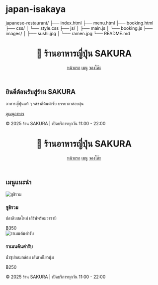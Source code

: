 # japan-isakaya
japanese-restaurant/
├── index.html
├── menu.html
├── booking.html
├── css/
│   └── style.css
├── js/
│   ├── main.js
│   └── booking.js
├── images/
│   ├── sushi.jpg
│   └── ramen.jpg
└── README.md
<!DOCTYPE html>
<html lang="th">
<head>
  <meta charset="UTF-8" />
  <meta name="viewport" content="width=device-width, initial-scale=1" />
  <title>ร้านอาหารญี่ปุ่น SAKURA</title>
  <link rel="stylesheet" href="css/style.css" />
</head>
<body>
  <header>
    <h1>🍣 ร้านอาหารญี่ปุ่น SAKURA</h1>
    <nav>
      <a href="index.html" class="active">หน้าแรก</a>
      <a href="menu.html">เมนู</a>
      <a href="booking.html">จองโต๊ะ</a>
    </nav>
  </header>

  <main>
    <section class="hero">
      <h2>ยินดีต้อนรับสู่ร้าน SAKURA</h2>
      <p>อาหารญี่ปุ่นแท้ ๆ รสชาติต้นตำรับ บรรยากาศอบอุ่น</p>
      <a href="menu.html" class="btn">ดูเมนูอาหาร</a>
    </section>
  </main>

  <footer>
    <p>© 2025 ร้าน SAKURA | เปิดบริการทุกวัน 11:00 - 22:00</p>
  </footer>

  <script src="js/main.js"></script>
</body>
</html>
<!DOCTYPE html>
<html lang="th">
<head>
  <meta charset="UTF-8" />
  <meta name="viewport" content="width=device-width, initial-scale=1" />
  <title>เมนู - ร้านอาหารญี่ปุ่น SAKURA</title>
  <link rel="stylesheet" href="css/style.css" />
</head>
<body>
  <header>
    <h1>🍣 ร้านอาหารญี่ปุ่น SAKURA</h1>
    <nav>
      <a href="index.html">หน้าแรก</a>
      <a href="menu.html" class="active">เมนู</a>
      <a href="booking.html">จองโต๊ะ</a>
    </nav>
  </header>

  <main>
    <h2>เมนูแนะนำ</h2>
    <div class="menu-list">
      <div class="menu-item">
        <img src="images/sushi.jpg" alt="ซูชิรวม" />
        <h3>ซูชิรวม</h3>
        <p>ปลาดิบสดใหม่ เสิร์ฟพร้อมวาซาบิ</p>
        <span class="price">฿350</span>
      </div>
      <div class="menu-item">
        <img src="images/ramen.jpg" alt="ราเมนต้นตำรับ" />
        <h3>ราเมนต้นตำรับ</h3>
        <p>น้ำซุปกลมกล่อม เส้นเหนียวนุ่ม</p>
        <span class="price">฿250</span>
      </div>
      <!-- เพิ่มเมนูอื่น ๆ ได้ตามต้องการ -->
    </div>
  </main>

  <footer>
    <p>© 2025 ร้าน SAKURA | เปิดบริการทุกวัน 11:00 - 22:00</p>
  </footer>

  <script src="js/main.js"></script>
</body>
</html>
